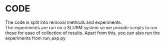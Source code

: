 # CODE 

The code is split into removal methods and experiments.  
The experiments are run on a SLURM system so we provide scripts to run these for ease of collection of results.
Apart from this, you can also run the experiments from run_exp.py

